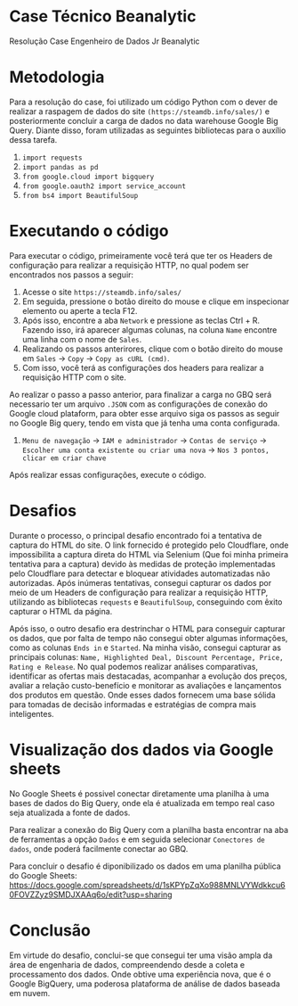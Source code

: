# Case Técnico Beanalytic
Resolução Case Engenheiro de Dados Jr Beanalytic

# Metodologia
Para a resolução do case, foi utilizado um código Python com o dever de realizar a raspagem de dados do site `(https://steamdb.info/sales/)` e posteriormente concluir a carga de dados no data warehouse Google Big Query. Diante disso, foram utilizadas as seguintes bibliotecas para o auxílio dessa tarefa.

1. `import requests`
2. `import pandas as pd`
3. `from google.cloud import bigquery`
4. `from google.oauth2 import service_account`
5. `from bs4 import BeautifulSoup`

# Executando o código
Para executar o código, primeiramente você terá que ter os Headers de configuração para realizar a requisição HTTP, no qual podem ser encontrados nos passos a seguir:
1. Acesse o site `https://steamdb.info/sales/`
2. Em seguida, pressione o botão direito do mouse e clique em inspecionar elemento ou aperte a tecla F12.
3. Após isso, encontre a aba `Network` e pressione as teclas Ctrl + R. Fazendo isso, irá aparecer algumas colunas,  na coluna `Name` encontre uma linha com o nome de `Sales`.
4. Realizando os passos anterirores, clique com o botão direito do mouse em `Sales` -> `Copy` -> `Copy as cURL (cmd)`.
5. Com isso, você terá as configurações dos headers para realizar a requisição HTTP com o site.

Ao realizar o passo a passo anterior, para finalizar a carga no GBQ será necessario ter um arquivo `.JSON` com as configurações de conexão do Google cloud plataform, para obter esse arquivo siga os passos as seguir no Google Big query, tendo em vista que já tenha uma conta configurada.
1. `Menu de navegação` -> `IAM e administrador` -> `Contas de serviço` -> `Escolher uma conta existente ou criar uma nova` -> `Nos 3 pontos, clicar em criar chave`

Após realizar essas configurações, execute o código.

# Desafios
Durante o processo, o principal desafio encontrado foi a tentativa de captura do HTML do site. O link fornecido é protegido pelo Cloudflare, onde impossibilita a captura direta do HTML via Selenium (Que foi minha primeira tentativa para a captura) devido às medidas de proteção implementadas pelo Cloudflare para detectar e bloquear atividades automatizadas não autorizadas. Após inúmeras tentativas, consegui capturar os dados por meio de um Headers de configuração para realizar a requisição HTTP, utilizando as bibliotecas `requests` e `BeautifulSoup`, conseguindo com êxito capturar o HTML da página.

Após isso, o outro desafio era destrinchar o HTML para conseguir capturar os dados, que por falta de tempo não consegui obter algumas informações, como as colunas `Ends in` e `Started`. Na minha visão, consegui capturar as principais colunas: `Name, Highlighted Deal, Discount Percentage, Price, Rating e Release`. No qual podemos realizar análises comparativas, identificar as ofertas mais destacadas, acompanhar a evolução dos preços, avaliar a relação custo-benefício e monitorar as avaliações e lançamentos dos produtos em questão. Onde esses dados fornecem uma base sólida para tomadas de decisão informadas e estratégias de compra mais inteligentes.

# Visualização dos dados via Google sheets
No Google Sheets é possivel conectar diretamente uma planilha à uma bases de dados do Big Query, onde ela é atualizada em tempo real caso seja atualizada a fonte de dados.

Para realizar a conexão do Big Query com a planilha basta encontrar na aba de ferramentas a opção `Dados` e em seguida selecionar `Conectores de dados`, onde poderá facilmente conectar ao GBQ.

Para concluir o desafio é diponibilizado os dados em uma planilha pública do Google Sheets:
https://docs.google.com/spreadsheets/d/1sKPYpZqXo988MNLVYWdkkcu60FOVZZyz9SMDJXAAq6o/edit?usp=sharing

# Conclusão
Em virtude do desafio, conclui-se que consegui ter uma visão ampla da área de engenharia de dados, compreendendo desde a coleta e processamento dos dados. Onde obtive uma experiência nova, que é o Google BigQuery, uma poderosa plataforma de análise de dados baseada em nuvem.
